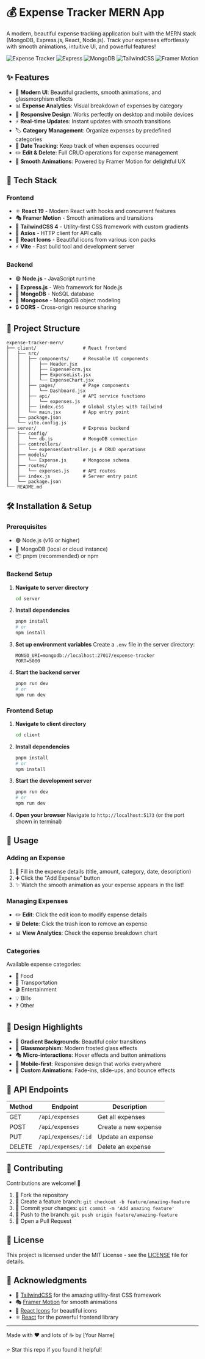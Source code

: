 # 💰 Expense Tracker MERN App

A modern, beautiful expense tracking application built with the MERN stack (MongoDB, Express.js, React, Node.js). Track your expenses effortlessly with smooth animations, intuitive UI, and powerful features!

![Expense Tracker](https://img.shields.io/badge/React-19.1.1-blue) ![Express](https://img.shields.io/badge/Express-5.1.0-green) ![MongoDB](https://img.shields.io/badge/MongoDB-8.18.1-green) ![TailwindCSS](https://img.shields.io/badge/TailwindCSS-4.1.13-blue) ![Framer Motion](https://img.shields.io/badge/Framer--Motion-12.23.13-purple)

## ✨ Features

- 🎨 **Modern UI**: Beautiful gradients, smooth animations, and glassmorphism effects
- 📊 **Expense Analytics**: Visual breakdown of expenses by category
- 📱 **Responsive Design**: Works perfectly on desktop and mobile devices
- ⚡ **Real-time Updates**: Instant updates with smooth transitions
- 🏷️ **Category Management**: Organize expenses by predefined categories
- 📅 **Date Tracking**: Keep track of when expenses occurred
- ✏️ **Edit & Delete**: Full CRUD operations for expense management
- 🔄 **Smooth Animations**: Powered by Framer Motion for delightful UX

## 🚀 Tech Stack

### Frontend
- ⚛️ **React 19** - Modern React with hooks and concurrent features
- 🎭 **Framer Motion** - Smooth animations and transitions
- 🎨 **TailwindCSS 4** - Utility-first CSS framework with custom gradients
- 🔗 **Axios** - HTTP client for API calls
- 🎯 **React Icons** - Beautiful icons from various icon packs
- ⚡ **Vite** - Fast build tool and development server

### Backend
- 🟢 **Node.js** - JavaScript runtime
- 🚀 **Express.js** - Web framework for Node.js
- 🍃 **MongoDB** - NoSQL database
- 🧱 **Mongoose** - MongoDB object modeling
- 🔒 **CORS** - Cross-origin resource sharing

## 📁 Project Structure

```
expense-tracker-mern/
├── client/                 # React frontend
│   ├── src/
│   │   ├── components/     # Reusable UI components
│   │   │   ├── Header.jsx
│   │   │   ├── ExpenseForm.jsx
│   │   │   ├── ExpenseList.jsx
│   │   │   └── ExpenseChart.jsx
│   │   ├── pages/          # Page components
│   │   │   └── Dashboard.jsx
│   │   ├── api/            # API service functions
│   │   │   └── expenses.js
│   │   ├── index.css       # Global styles with Tailwind
│   │   └── main.jsx        # App entry point
│   ├── package.json
│   └── vite.config.js
├── server/                 # Express backend
│   ├── config/
│   │   └── db.js           # MongoDB connection
│   ├── controllers/
│   │   └── expensesController.js # CRUD operations
│   ├── models/
│   │   └── Expense.js      # Mongoose schema
│   ├── routes/
│   │   └── expenses.js     # API routes
│   ├── index.js            # Server entry point
│   └── package.json
└── README.md
```

## 🛠️ Installation & Setup

### Prerequisites
- 🟢 Node.js (v16 or higher)
- 🍃 MongoDB (local or cloud instance)
- 📦 pnpm (recommended) or npm

### Backend Setup

1. **Navigate to server directory**
   ```bash
   cd server
   ```

2. **Install dependencies**
   ```bash
   pnpm install
   # or
   npm install
   ```

3. **Set up environment variables**
   Create a `.env` file in the server directory:
   ```env
   MONGO_URI=mongodb://localhost:27017/expense-tracker
   PORT=5000
   ```

4. **Start the backend server**
   ```bash
   pnpm run dev
   # or
   npm run dev
   ```

### Frontend Setup

1. **Navigate to client directory**
   ```bash
   cd client
   ```

2. **Install dependencies**
   ```bash
   pnpm install
   # or
   npm install
   ```

3. **Start the development server**
   ```bash
   pnpm run dev
   # or
   npm run dev
   ```

4. **Open your browser**
   Navigate to `http://localhost:5173` (or the port shown in terminal)

## 🎯 Usage

### Adding an Expense
1. 📝 Fill in the expense details (title, amount, category, date, description)
2. ➕ Click the "Add Expense" button
3. ✨ Watch the smooth animation as your expense appears in the list!

### Managing Expenses
- ✏️ **Edit**: Click the edit icon to modify expense details
- 🗑️ **Delete**: Click the trash icon to remove an expense
- 📊 **View Analytics**: Check the expense breakdown chart

### Categories
Available expense categories:
- 🍕 Food
- 🚗 Transportation
- 🎬 Entertainment
- 💡 Bills
- ❓ Other

## 🎨 Design Highlights

- 🌈 **Gradient Backgrounds**: Beautiful color transitions
- 🔮 **Glassmorphism**: Modern frosted glass effects
- 🎭 **Micro-interactions**: Hover effects and button animations
- 📱 **Mobile-first**: Responsive design that works everywhere
- 🎨 **Custom Animations**: Fade-ins, slide-ups, and bounce effects

## 🔧 API Endpoints

| Method | Endpoint | Description |
|--------|----------|-------------|
| GET | `/api/expenses` | Get all expenses |
| POST | `/api/expenses` | Create a new expense |
| PUT | `/api/expenses/:id` | Update an expense |
| DELETE | `/api/expenses/:id` | Delete an expense |

## 🤝 Contributing

Contributions are welcome! 🎉

1. 🍴 Fork the repository
2. 🌿 Create a feature branch: `git checkout -b feature/amazing-feature`
3. 💾 Commit your changes: `git commit -m 'Add amazing feature'`
4. 🚀 Push to the branch: `git push origin feature/amazing-feature`
5. 📝 Open a Pull Request

## 📄 License

This project is licensed under the MIT License - see the [LICENSE](LICENSE) file for details.

## 🙏 Acknowledgments

- 🎨 [TailwindCSS](https://tailwindcss.com/) for the amazing utility-first CSS framework
- 🎭 [Framer Motion](https://www.framer.com/motion/) for smooth animations
- 🔗 [React Icons](https://react-icons.github.io/react-icons/) for beautiful icons
- ⚛️ [React](https://reactjs.org/) for the powerful frontend library

---

Made with ❤️ and lots of ☕ by [Your Name]

⭐ Star this repo if you found it helpful!
